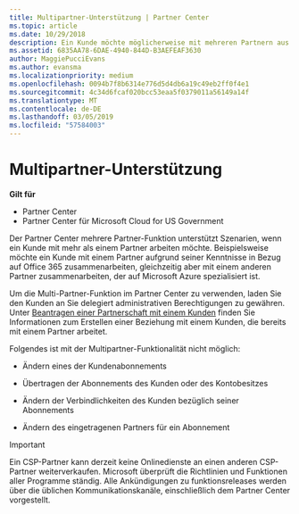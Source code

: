 ```yaml
---
title: Multipartner-Unterstützung | Partner Center
ms.topic: article
ms.date: 10/29/2018
description: Ein Kunde möchte möglicherweise mit mehreren Partnern aus dem Programm für Cloud-Lösungsanbieter zusammenarbeiten, die sich auf unterschiedliche Dienste spezialisiert haben.
ms.assetid: 6835AA78-6DAE-4940-844D-B3AEFEAF3630
author: MaggiePucciEvans
ms.author: evansma
ms.localizationpriority: medium
ms.openlocfilehash: 0094b7f8b6314e776d5d4db6a19c49eb2ff0f4e1
ms.sourcegitcommit: 4c34d6fcaf020bcc53eaa5f0379011a56149a14f
ms.translationtype: MT
ms.contentlocale: de-DE
ms.lasthandoff: 03/05/2019
ms.locfileid: "57584003"
---
```

# <a name="multi-partner-support"></a>Multipartner-Unterstützung

**Gilt für**

-  Partner Center
-  Partner Center für Microsoft Cloud for US Government


Der Partner Center mehrere Partner-Funktion unterstützt Szenarien, wenn ein Kunde mit mehr als einem Partner arbeiten möchte. Beispielsweise möchte ein Kunde mit einem Partner aufgrund seiner Kenntnisse in Bezug auf Office 365 zusammenarbeiten, gleichzeitig aber mit einem anderen Partner zusammenarbeiten, der auf Microsoft Azure spezialisiert ist.

Um die Multi-Partner-Funktion im Partner Center zu verwenden, laden Sie den Kunden an Sie delegiert administrativen Berechtigungen zu gewähren. Unter [Beantragen einer Partnerschaft mit einem Kunden](request-a-relationship-with-a-customer.md) finden Sie Informationen zum Erstellen einer Beziehung mit einem Kunden, die bereits mit einem Partner arbeitet.

Folgendes ist mit der Multipartner-Funktionalität nicht möglich:

-   Ändern eines der Kundenabonnements

-   Übertragen der Abonnements des Kunden oder des Kontobesitzes

-   Ändern der Verbindlichkeiten des Kunden bezüglich seiner Abonnements

-   Ändern des eingetragenen Partners für ein Abonnement

> [!IMPORTANT]  
> Ein CSP-Partner kann derzeit keine Onlinedienste an einen anderen CSP-Partner weiterverkaufen. Microsoft überprüft die Richtlinien und Funktionen aller Programme ständig. Alle Ankündigungen zu funktionsreleases werden über die üblichen Kommunikationskanäle, einschließlich dem Partner Center vorgestellt.  

 







